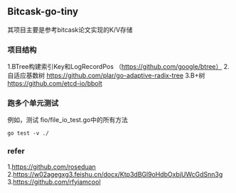 
## Bitcask-go-tiny  
其项目主要是参考bitcask论文实现的K/V存储    


### 项目结构    
1.BTree构建索引Key和LogRecordPos （https://github.com/google/btree）
2.自适应基数树 https://github.com/plar/go-adaptive-radix-tree
3.B+树 https://github.com/etcd-io/bbolt

### 跑多个单元测试
例如，测试 fio/file_io_test.go中的所有方法 
```shell
go test -v ./
```


### refer
1.https://github.com/roseduan       
2.https://w02agegxg3.feishu.cn/docx/Ktp3dBGl9oHdbOxbjUWcGdSnn3g         
3.https://github.com/rfyiamcool     



